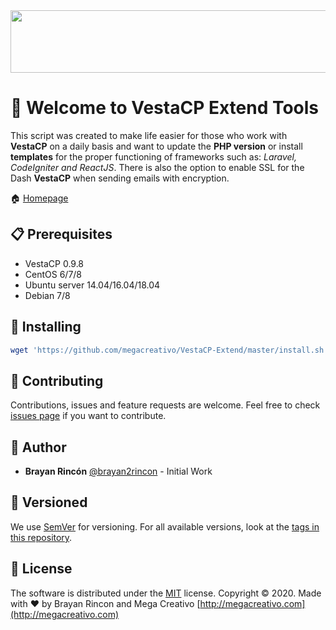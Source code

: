 <img src="https://raw.githubusercontent.com/megacreativo/VestaCP-Extend/master/branding/logo.png" width="700" height="100"/>

# 👋 Welcome to VestaCP Extend Tools

This script was created to make life easier for those who work with **VestaCP** on a daily basis and want to update the **PHP version** or install **templates** for the proper functioning of frameworks such as: *Laravel, CodeIgniter and ReactJS*. There is also the option to enable SSL for the Dash **VestaCP** when sending emails with encryption.


🏠 [Homepage](https://github.com/megacreativo/VestaCP-Extend)

## 📋 Prerequisites
- VestaCP 0.9.8
- CentOS 6/7/8
- Ubuntu server 14.04/16.04/18.04
- Debian 7/8

## 🔧 Installing

```sh
wget 'https://github.com/megacreativo/VestaCP-Extend/master/install.sh' && sh install.sh
```

## 🤝 Contributing

Contributions, issues and feature requests are welcome.
Feel free to check [issues page](https://github.com/megacreativo/VestaCP-Extend/issues) if you want to contribute.

## 👤 Author

- **Brayan Rincón** [@brayan2rincon](https://github.com/brayan2rincon) - Initial Work

## 📌 Versioned 

We use [SemVer](http://semver.org/) for versioning. For all available versions, look at the [tags in this repository](https://github.com/tu/proyecto/tags).

## 📝 License
The software is distributed under the [MIT](https://github.com/megacreativo/VestaCP-Extend/blob/master/LICENSE) license.
Copyright © 2020. Made with ❤️ by Brayan Rincon and Mega Creativo [http://megacreativo.com](http://megacreativo.com)
